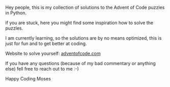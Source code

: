 Hey people, this is my collection of solutions to the Advent of Code puzzles in Python. 

if you are stuck, here you might find some inspiration how to solve the puzzles.

I am currently learning, so the solutions are by no means optimized, this is just for fun and to get better at coding.

Website to solve yourself: [adventofcode.com](https://adventofcode.com)

If you have any questions (because of my bad commentary or anything else) fell free to reach out to me :-)

Happy Coding
Moses
